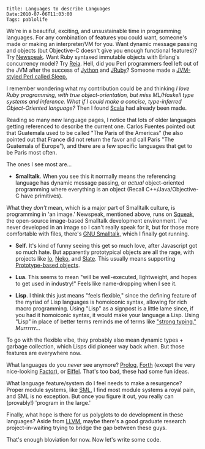     Title: Languages to describe Languages
    Date:2010-07-06T11:03:00
    Tags: pablolife

We're in a beautiful, exciting, and unsustainable time in programming languages.
For any combination of features you could want, someone's made or
making an interpreter/VM for you. Want dynamic message passing and objects
(but Objective-C doesn't give you enough functional features)? Try
[Newspeak][1]. Want Ruby syntaxed immutable objects with Erlang's concurrency
model? Try [Reia][2]. Hell, did you Perl programmers feel left out of the JVM
after the success of [Jython][3] and [JRuby][4]? Someone made a [JVM-styled
Perl called Sleep.][5]

I remember wondering what my contribution could be and thinking _I love Ruby
programming, with true object-orientation, but miss ML/Haskell type systems
and inference. What if I could make a concise, type-inferred Object-Oriented
language?_ Then I found [Scala][6] had already been made.

Reading so many new language pages, I notice that lots of older languages
getting referenced to describe the current one. Carlos Fuentes pointed out
that Guatemala used to be called "The Paris of the Americas" (he also pointed
out that France did not return the favor and call Paris "The Guatemala of
Europe"), and there are a few specific languages that get to be Paris most
often.

The ones I see most are...

* **Smalltalk**. When you see this it normally means the referencing
language has dynamic message passing, or _actual_ object-oriented programming
where everything is an object (Recall C++/Java/Objective-C have primitives).

What they _don't_ mean, which is a major part of Smalltalk culture, is
programming in 'an image.' Newspeak, mentioned above, runs on [Squeak][7], the
open-source image-based Smalltalk development environment. I've never
developed in an image so I can't really speak for it, but for those more
comfortable with files, there's [GNU Smalltalk,][8] which I finally got
running.

* **Self**. It's kind of funny seeing this get so much love, after
Javascript got so much hate. But apparently prototypical objects are all the
rage, with projects like [Io][9], [Neko][10], and [Slate][11]. This usually
means supporting [Prototype-based objects][12].

* **Lua**. This seems to mean "will be well-executed, lightweight, and hopes
to get used in industry!" Feels like name-dropping when I see it.

* **Lisp**. I think this just means "feels flexible," since the defining
feature of the myriad of Lisp languages is homoiconic syntax, allowing for
rich macro programming. Using "Lisp" as a signpost is a little lame since, if
you had it homoiconic syntax, it would make your language a Lisp. Using "Lisp"
in place of better terms reminds me of terms like ["strong typing."][13]
_Murrrrrr..._

To go with the flexible vibe, they probably also mean dynamic types + garbage
collection, which Lisps did pioneer way back when. But those features are
everywhere now.

What languages do you _never_ see anymore? [Prolog][14], [Forth][15] (except
the very nice-looking [Factor][16]), or [Eiffel][17]. That's too bad, these
had some fun ideas.

What language feature/system do I feel needs to make a resurgence? Proper
module systems, like [SML.][18] I find most module systems a royal pain, and
SML is no exception. But once you figure it out, you really can (provably!)
'program in the large.'


Finally, what hope is there for us polyglots to do development in these
languages? Aside from [LLVM][19], maybe there's a good graduate research
project-in-waiting trying to bridge the gap between these guys.


That's enough bloviation for now. Now let's write some code.


   [1]: http://bracha.org/Site/Newspeak.html
   [2]: http://wiki.reia-lang.org/wiki/Reia_Programming_Language
   [3]: http://www.jython.org/
   [4]: http://jruby.org/
   [5]: http://sleep.dashnine.org/
   [6]: http://www.scala-lang.org/
   [7]: http://www.squeak.org/
   [8]: http://smalltalk.gnu.org/
   [9]: http://iolanguage.com/
   [10]: http://nekovm.org/
   [11]: http://slatelanguage.org/
   [12]: http://en.wikipedia.org/wiki/Prototype-based_programming
   [13]: http://www.morepaul.com/2010/06/type-systems-from-1000-feet-high.html
   [14]: http://en.wikipedia.org/wiki/Prolog
   [15]: http://www.forth.org/
   [16]: http://factorcode.org/
   [17]: http://stackoverflow.com/questions/43713/what-do-you-think-about-the-eiffel-programming-language
   [18]: http://en.wikipedia.org/wiki/Standard_ML#Module_system
   [19]: http://llvm.org/
